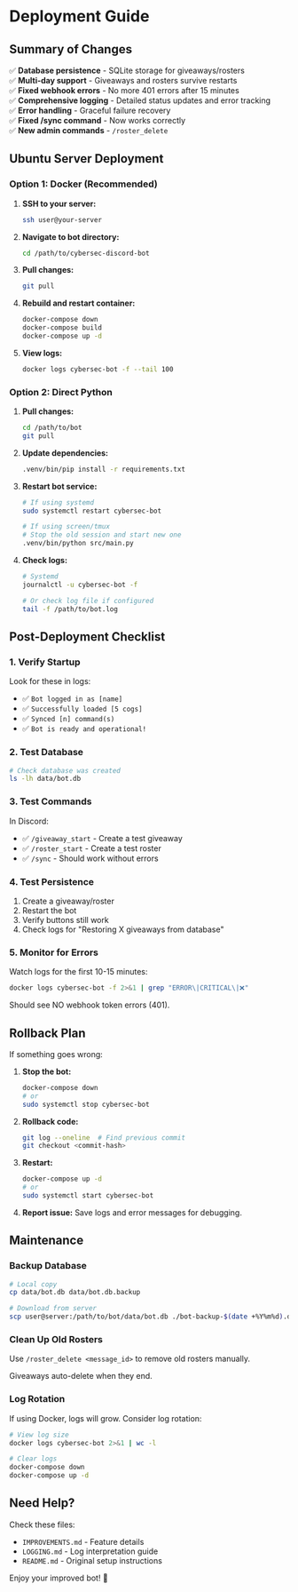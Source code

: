# Deployment Guide

## Summary of Changes

✅ **Database persistence** - SQLite storage for giveaways/rosters  
✅ **Multi-day support** - Giveaways and rosters survive restarts  
✅ **Fixed webhook errors** - No more 401 errors after 15 minutes  
✅ **Comprehensive logging** - Detailed status updates and error tracking  
✅ **Error handling** - Graceful failure recovery  
✅ **Fixed /sync command** - Now works correctly  
✅ **New admin commands** - `/roster_delete`  

## Ubuntu Server Deployment

### Option 1: Docker (Recommended)

1. **SSH to your server:**
   ```bash
   ssh user@your-server
   ```

2. **Navigate to bot directory:**
   ```bash
   cd /path/to/cybersec-discord-bot
   ```

3. **Pull changes:**
   ```bash
   git pull
   ```

4. **Rebuild and restart container:**
   ```bash
   docker-compose down
   docker-compose build
   docker-compose up -d
   ```

5. **View logs:**
   ```bash
   docker logs cybersec-bot -f --tail 100
   ```

### Option 2: Direct Python

1. **Pull changes:**
   ```bash
   cd /path/to/bot
   git pull
   ```

2. **Update dependencies:**
   ```bash
   .venv/bin/pip install -r requirements.txt
   ```

3. **Restart bot service:**
   ```bash
   # If using systemd
   sudo systemctl restart cybersec-bot
   
   # If using screen/tmux
   # Stop the old session and start new one
   .venv/bin/python src/main.py
   ```

4. **Check logs:**
   ```bash
   # Systemd
   journalctl -u cybersec-bot -f
   
   # Or check log file if configured
   tail -f /path/to/bot.log
   ```

## Post-Deployment Checklist

### 1. Verify Startup
Look for these in logs:
- ✅ `Bot logged in as [name]`
- ✅ `Successfully loaded [5 cogs]`
- ✅ `Synced [n] command(s)`
- ✅ `Bot is ready and operational!`

### 2. Test Database
```bash
# Check database was created
ls -lh data/bot.db
```

### 3. Test Commands
In Discord:
- ✅ `/giveaway_start` - Create a test giveaway
- ✅ `/roster_start` - Create a test roster
- ✅ `/sync` - Should work without errors

### 4. Test Persistence
1. Create a giveaway/roster
2. Restart the bot
3. Verify buttons still work
4. Check logs for "Restoring X giveaways from database"

### 5. Monitor for Errors
Watch logs for the first 10-15 minutes:
```bash
docker logs cybersec-bot -f 2>&1 | grep "ERROR\|CRITICAL\|❌"
```

Should see NO webhook token errors (401).

## Rollback Plan

If something goes wrong:

1. **Stop the bot:**
   ```bash
   docker-compose down
   # or
   sudo systemctl stop cybersec-bot
   ```

2. **Rollback code:**
   ```bash
   git log --oneline  # Find previous commit
   git checkout <commit-hash>
   ```

3. **Restart:**
   ```bash
   docker-compose up -d
   # or
   sudo systemctl start cybersec-bot
   ```

4. **Report issue:**
   Save logs and error messages for debugging.


## Maintenance

### Backup Database
```bash
# Local copy
cp data/bot.db data/bot.db.backup

# Download from server
scp user@server:/path/to/bot/data/bot.db ./bot-backup-$(date +%Y%m%d).db
```

### Clean Up Old Rosters
Use `/roster_delete <message_id>` to remove old rosters manually.

Giveaways auto-delete when they end.

### Log Rotation
If using Docker, logs will grow. Consider log rotation:
```bash
# View log size
docker logs cybersec-bot 2>&1 | wc -l

# Clear logs
docker-compose down
docker-compose up -d
```

## Need Help?

Check these files:
- `IMPROVEMENTS.md` - Feature details
- `LOGGING.md` - Log interpretation guide
- `README.md` - Original setup instructions


Enjoy your improved bot! 🎉
